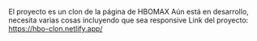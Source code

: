 El proyecto es un clon de la página de HBOMAX 
Aún está en desarrollo, necesita varias cosas incluyendo que sea responsive
Link del proyecto: https://hbo-clon.netlify.app/
